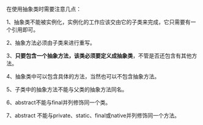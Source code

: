 在使用抽象类时需要注意几点：

1、抽象类不能被实例化，实例化的工作应该交由它的子类来完成，它只需要有一个引用即可。

2、抽象方法必须由子类来进行重写。

3、**只要包含一个抽象方法，该类必须要定义成抽象类**，不管是否还包含有其他方法。

4、抽象类中可以包含具体的方法，当然也可以不包含抽象方法。

5、子类中的抽象方法不能与父类的抽象方法同名。

6、abstract不能与final并列修饰同一个类。

7、abstract 不能与private、static、final或native并列修饰同一个方法。


